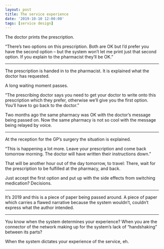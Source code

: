 ```yaml
---
layout: post
title: The service experience
date: '2019-10-10 12:00:00'
tags: [service design]
---
```

The doctor prints the prescription.

“There’s two options on this prescription. Both are OK but I’d prefer you have the second option – but the system won’t let me print just that second option. If you explain to the pharmacist they’ll be OK.”

---

The prescription is handed in to the pharmacist. It is explained what the doctor has requested.

A long waiting moment passes.

“The prescribing doctor says you need to get your doctor to write onto this prescription which they prefer, otherwise we’ll give you the first option. You’ll have to go back to the doctor.”

Two months ago the same pharmacy was OK with the doctor’s message being passed on. Now the same pharmacy is not so cool with the message being relayed by voice.

---

At the reception for the GP’s surgery the situation is explained.

“This is happening a lot more. Leave your prescription and come back tomorrow morning. The doctor will have written their instructions down.”

That will be another hour out of the day tomorrow, to travel: There, wait for the prescription to be fulfilled at the pharmacy, and back.

Just accept the first option and put up with the side effects from switching medication? Decisions.

---

It’s 2019 and this is a piece of paper being passed around. A piece of paper which carries a flawed narrative because the system wouldn’t, couldn’t express what the author intended.

---

You know when the system determines your experience? When you are the connector of the network making up for the system’s lack of “handshaking” between its parts?

When the system dictates your experience of the service, eh.
